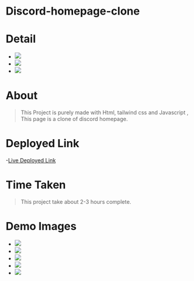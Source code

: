 # Discord-homepage-clone

# Detail

- ![](https://img.shields.io/badge/frontend-HTML-%23B4161B)
- ![](https://img.shields.io/badge/Css-Tailwind-%23383CC1)
- ![](https://img.shields.io/badge/Tech-VanillajS-%233DBE29)

# About

> This Project is purely made with Html, tailwind css and Javascript , This page is a clone of discord homepage.

# Deployed Link

-[Live Deployed Link](https://itsjatin.me/Discord-clone/)

# Time Taken

> This project take about 2-3 hours complete.
# Demo Images

- ![](https://github.com/jatin2311/Discord-clone/blob/main/assets/demo/3.jpg)
- ![](https://github.com/jatin2311/Discord-clone/blob/main/assets/demo/4.jpg)
- ![](https://github.com/jatin2311/Discord-clone/blob/main/assets/demo/5.jpg)
- ![](https://github.com/jatin2311/Discord-clone/blob/main/assets/demo/1.png)
- ![](https://github.com/jatin2311/Discord-clone/blob/main/assets/demo/2.png)

